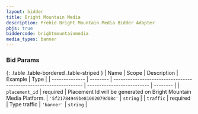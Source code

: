 ```yaml
---
layout: bidder
title: Bright Mountain Media
description: Prebid Bright Mountain Media Bidder Adapter
pbjs: true
biddercode: brightmountainmedia
media_types: banner
---
```


### Bid Params

{: .table .table-bordered .table-striped }
| Name           | Scope    | Description                                                       | Example                    | Type     |
| -------------- | -------- | ----------------------------------------------------------------- | -------------------------- | -------- |
| `placement_id` | required | Placement Id will be generated on Bright Mountain Media Platform. | `'5f21784949be81002079d08c'` | `string` |
| `traffic`      | required | Type traffic                                                      | `'banner'`                 | `string` |
